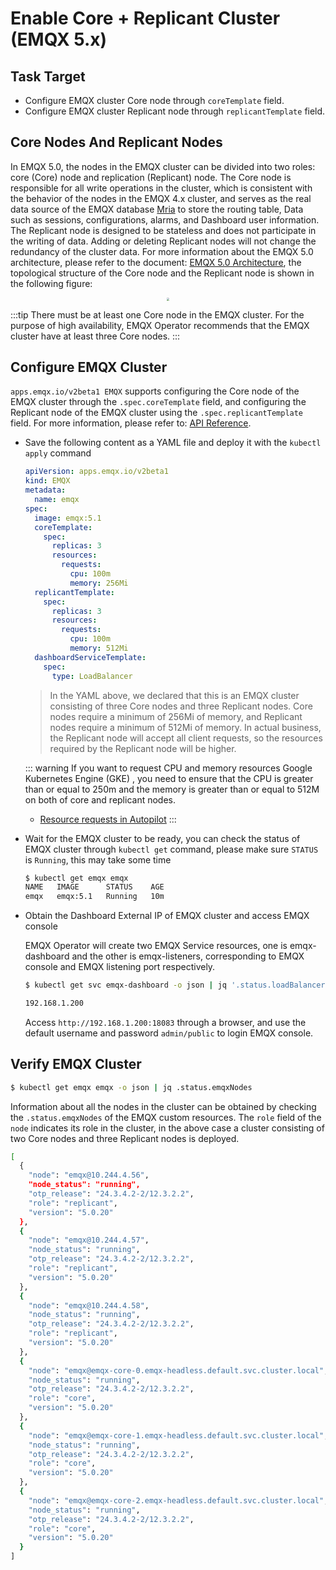 # Enable Core + Replicant Cluster (EMQX 5.x)

## Task Target

- Configure EMQX cluster Core node through `coreTemplate` field.
- Configure EMQX cluster Replicant node through `replicantTemplate` field.

## Core Nodes And Replicant Nodes

In EMQX 5.0, the nodes in the EMQX cluster can be divided into two roles: core (Core) node and replication (Replicant) node. The Core node is responsible for all write operations in the cluster, which is consistent with the behavior of the nodes in the EMQX 4.x cluster, and serves as the real data source of the EMQX database [Mria](https://github.com/emqx/mria) to store the routing table, Data such as sessions, configurations, alarms, and Dashboard user information. The Replicant node is designed to be stateless and does not participate in the writing of data. Adding or deleting Replicant nodes will not change the redundancy of the cluster data. For more information about the EMQX 5.0 architecture, please refer to the document: [EMQX 5.0 Architecture](https://docs.emqx.com/en/enterprise/v5.0/deploy/cluster/mria-introduction.html), the topological structure of the Core node and the Replicant node is shown in the following figure:

  <div style="text-align:center">
  <img src="./assets/configure-core-replicant/mria-core-repliant.png" style="zoom:30%;" />
  </div>

:::tip
There must be at least one Core node in the EMQX cluster. For the purpose of high availability, EMQX Operator recommends that the EMQX cluster have at least three Core nodes.
:::

## Configure EMQX Cluster

`apps.emqx.io/v2beta1 EMQX` supports configuring the Core node of the EMQX cluster through the `.spec.coreTemplate` field, and configuring the Replicant node of the EMQX cluster using the `.spec.replicantTemplate` field. For more information, please refer to: [API Reference](../reference/v2beta1-reference.md#emqxspec).

+ Save the following content as a YAML file and deploy it with the `kubectl apply` command

  ```yaml
  apiVersion: apps.emqx.io/v2beta1
  kind: EMQX
  metadata:
    name: emqx
  spec:
    image: emqx:5.1
    coreTemplate:
      spec:
        replicas: 3
        resources:
          requests:
            cpu: 100m
            memory: 256Mi
    replicantTemplate:
      spec:
        replicas: 3
        resources:
          requests:
            cpu: 100m
            memory: 512Mi
    dashboardServiceTemplate:
      spec:
        type: LoadBalancer
  ```

  > In the YAML above, we declared that this is an EMQX cluster consisting of three Core nodes and three Replicant nodes. Core nodes require a minimum of 256Mi of memory, and Replicant nodes require a minimum of 512Mi of memory. In actual business, the Replicant node will accept all client requests, so the resources required by the Replicant node will be higher.

  ::: warning
  If you want to request CPU and memory resources Google Kubernetes Engine (GKE) , you need to ensure that the CPU is greater than or equal to 250m and the memory is greater than or equal to 512M on both of core and replicant nodes.

  - [Resource requests in Autopilot](https://cloud.google.com/kubernetes-engine/docs/concepts/autopilot-resource-requests)
  :::



+ Wait for the EMQX cluster to be ready, you can check the status of EMQX cluster through `kubectl get` command, please make sure `STATUS` is `Running`, this may take some time

  ```bash
  $ kubectl get emqx emqx
  NAME   IMAGE      STATUS    AGE
  emqx   emqx:5.1   Running   10m
  ```

+ Obtain the Dashboard External IP of EMQX cluster and access EMQX console

  EMQX Operator will create two EMQX Service resources, one is emqx-dashboard and the other is emqx-listeners, corresponding to EMQX console and EMQX listening port respectively.

  ```bash
  $ kubectl get svc emqx-dashboard -o json | jq '.status.loadBalancer.ingress[0].ip'

  192.168.1.200
  ```

  Access `http://192.168.1.200:18083` through a browser, and use the default username and password `admin/public` to login EMQX console.

## Verify EMQX Cluster  <!--not sure what this verify is-->

  ```bash
  $ kubectl get emqx emqx -o json | jq .status.emqxNodes
  ```

  Information about all the nodes in the cluster can be obtained by checking the `.status.emqxNodes` of the EMQX custom resources. The `role` field of the `node` indicates its role in the cluster, in the above case a cluster consisting of two Core nodes and three Replicant nodes is deployed.

  ```bash
  [
    {
      "node": "emqx@10.244.4.56",
      "node_status": "running",
      "otp_release": "24.3.4.2-2/12.3.2.2",
      "role": "replicant",
      "version": "5.0.20"
    },
    {
      "node": "emqx@10.244.4.57",
      "node_status": "running",
      "otp_release": "24.3.4.2-2/12.3.2.2",
      "role": "replicant",
      "version": "5.0.20"
    },
    {
      "node": "emqx@10.244.4.58",
      "node_status": "running",
      "otp_release": "24.3.4.2-2/12.3.2.2",
      "role": "replicant",
      "version": "5.0.20"
    },
    {
      "node": "emqx@emqx-core-0.emqx-headless.default.svc.cluster.local",
      "node_status": "running",
      "otp_release": "24.3.4.2-2/12.3.2.2",
      "role": "core",
      "version": "5.0.20"
    },
    {
      "node": "emqx@emqx-core-1.emqx-headless.default.svc.cluster.local",
      "node_status": "running",
      "otp_release": "24.3.4.2-2/12.3.2.2",
      "role": "core",
      "version": "5.0.20"
    },
    {
      "node": "emqx@emqx-core-2.emqx-headless.default.svc.cluster.local",
      "node_status": "running",
      "otp_release": "24.3.4.2-2/12.3.2.2",
      "role": "core",
      "version": "5.0.20"
    }
  ]
  ```
